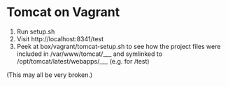 # Tomcat on Vagrant

1. Run setup.sh
2. Visit http://localhost:8341/test
3. Peek at box/vagrant/tomcat-setup.sh to see how the project files were included in /var/www/tomcat/___ and symlinked to /opt/tomcat/latest/webapps/___ (e.g. for /test)

(This may all be very broken.)
